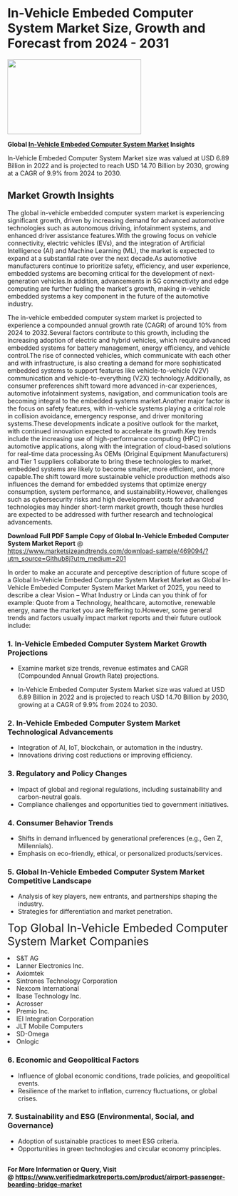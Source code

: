 <H1>In-Vehicle Embeded Computer System Market Size, Growth and Forecast from 2024 - 2031</H1><img class="aligncenter size-medium wp-image-584254" src="https://thirdeyenews.in/wp-content/uploads/2024/09/Global-Market-Research-300x168.jpeg" alt="" width="300" height="168" /><p><strong>Global&nbsp;<a href="https://www.marketsizeandtrends.com/download-sample/469094/?utm_source=Github8j?utm_medium=201">In-Vehicle Embeded Computer System Market</a> Insights</strong></p><p>In-Vehicle Embeded Computer System Market size was valued at USD 6.89 Billion in 2022 and is projected to reach USD 14.70 Billion by 2030, growing at a CAGR of 9.9% from 2024 to 2030.</p><p><h2>Market Growth Insights</h2> <p>The global in-vehicle embedded computer system market is experiencing significant growth, driven by increasing demand for advanced automotive technologies such as autonomous driving, infotainment systems, and enhanced driver assistance features.With the growing focus on vehicle connectivity, electric vehicles (EVs), and the integration of Artificial Intelligence (AI) and Machine Learning (ML), the market is expected to expand at a substantial rate over the next decade.As automotive manufacturers continue to prioritize safety, efficiency, and user experience, embedded systems are becoming critical for the development of next-generation vehicles.In addition, advancements in 5G connectivity and edge computing are further fueling the market's growth, making in-vehicle embedded systems a key component in the future of the automotive industry.</p> <p>The in-vehicle embedded computer system market is projected to experience a compounded annual growth rate (CAGR) of around 10% from 2024 to 2032.Several factors contribute to this growth, including the increasing adoption of electric and hybrid vehicles, which require advanced embedded systems for battery management, energy efficiency, and vehicle control.The rise of connected vehicles, which communicate with each other and with infrastructure, is also creating a demand for more sophisticated embedded systems to support features like vehicle-to-vehicle (V2V) communication and vehicle-to-everything (V2X) technology.Additionally, as consumer preferences shift toward more advanced in-car experiences, automotive infotainment systems, navigation, and communication tools are becoming integral to the embedded systems market.Another major factor is the focus on safety features, with in-vehicle systems playing a critical role in collision avoidance, emergency response, and driver monitoring systems.These developments indicate a positive outlook for the market, with continued innovation expected to accelerate its growth.Key trends include the increasing use of high-performance computing (HPC) in automotive applications, along with the integration of cloud-based solutions for real-time data processing.As OEMs (Original Equipment Manufacturers) and Tier 1 suppliers collaborate to bring these technologies to market, embedded systems are likely to become smaller, more efficient, and more capable.The shift toward more sustainable vehicle production methods also influences the demand for embedded systems that optimize energy consumption, system performance, and sustainability.However, challenges such as cybersecurity risks and high development costs for advanced technologies may hinder short-term market growth, though these hurdles are expected to be addressed with further research and technological advancements.</p><p><span class=""><strong>Download Full PDF Sample Copy of Global In-Vehicle Embeded Computer System Market Report</strong> @ <a href="https://www.marketsizeandtrends.com/download-sample/469094/?utm_source=Github8j?utm_medium=201" target="_blank">https://www.marketsizeandtrends.com/download-sample/469094/?utm_source=Github8j?utm_medium=201</a></span></p><p>In order to make an accurate and perceptive description of future scope of a Global&nbsp;In-Vehicle Embeded Computer System Market Market as Global&nbsp;In-Vehicle Embeded Computer System Market Market of 2025, you need to describe a clear Vision &ndash; What Industry or Linda can you think of for example: Quote from a Technology, healthcare, automotive, renewable energy, name the market you are Reffering to.However, some general trends and factors usually impact market reports and their future outlook include:</p><h3>1.&nbsp;<strong>In-Vehicle Embeded Computer System Market Growth Projections</strong></h3><ul><li>Examine market size trends, revenue estimates and CAGR (Compounded Annual Growth Rate) projections.</li><li><p>In-Vehicle Embeded Computer System Market size was valued at USD 6.89 Billion in 2022 and is projected to reach USD 14.70 Billion by 2030, growing at a CAGR of 9.9% from 2024 to 2030.</p></li></ul><h3>2.&nbsp;<strong>In-Vehicle Embeded Computer System Market Technological Advancements</strong></h3><ul><li>Integration of AI, IoT, blockchain, or automation in the industry.</li><li>Innovations driving cost reductions or improving efficiency.</li></ul><h3>3.&nbsp;<strong>Regulatory and Policy Changes</strong></h3><ul><li>Impact of global and regional regulations, including sustainability and carbon-neutral goals.</li><li>Compliance challenges and opportunities tied to government initiatives.</li></ul><h3>4.&nbsp;<strong>Consumer Behavior Trends</strong></h3><ul><li>Shifts in demand influenced by generational preferences (e.g., Gen Z, Millennials).</li><li>Emphasis on eco-friendly, ethical, or personalized products/services.</li></ul><h3>5.&nbsp;<strong>Global In-Vehicle Embeded Computer System Market Competitive Landscape</strong></h3><ul><li>Analysis of key players, new entrants, and partnerships shaping the industry.</li><li>Strategies for differentiation and market penetration.</li></ul><p data-pm-slice="1 1 []"><span style="color: inherit; font-family: inherit; font-size: 25px;">Top Global In-Vehicle Embeded Computer System Market Companies</span></p><div class="" data-test-id=""><p><li>S&T AG</li><li> Lanner Electronics Inc.</li><li> Axiomtek</li><li> Sintrones Technology Corporation</li><li> Nexcom International</li><li> Ibase Technology Inc.</li><li> Acrosser</li><li> Premio Inc.</li><li> IEI Integration Corporation</li><li> JLT Mobile Computers</li><li> SD-Omega</li><li> Onlogic</li></p></div><h3>6.&nbsp;<strong>Economic and Geopolitical Factors</strong></h3><ul><li>Influence of global economic conditions, trade policies, and geopolitical events.</li><li>Resilience of the market to inflation, currency fluctuations, or global crises.</li></ul><h3>7.&nbsp;<strong>Sustainability and ESG (Environmental, Social, and Governance)</strong></h3><ul><li>Adoption of sustainable practices to meet ESG criteria.</li><li>Opportunities in green technologies and circular economy principles.</li></ul><h2><strong style="font-size: 14px;">For More Information or Query, Visit @&nbsp;</strong><a style="background-color: #ffffff; font-size: 14px;" href="https://www.marketsizeandtrends.com/report/in-vehicle-embeded-computer-system-market/" target="_blank">https://www.verifiedmarketreports.com/product/airport-passenger-boarding-bridge-market</a></h2>